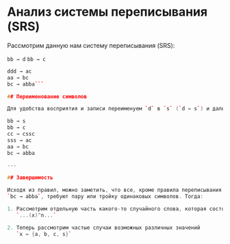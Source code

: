 # Анализ системы переписывания (SRS)

Рассмотрим данную нам систему переписывания (SRS):

```bb → d```
```bb → c```
```cc → cddc
ddd → ac
aa → bc
bc → abba```

## Переименование символов

Для удобства восприятия и записи переименуем `d` в `s` (`d = s`) и дальше будем работать в системе:

bb → s
bb → c
cc → cssc
sss → ac
aa → bc
bc → abba

---

## Завершимость

Исходя из правил, можно заметить, что все, кроме правила переписывания  
`bc → abba`, требуют пару или тройку одинаковых символов. Тогда:

1. Рассмотрим отдельную часть какого-то случайного слова, которая состоит из одинаковых символов, стоящих рядом:  
   `...(x)^n...`

2. Теперь рассмотрим частые случаи возможных различных значений  
   `x = {a, b, c, s}`
